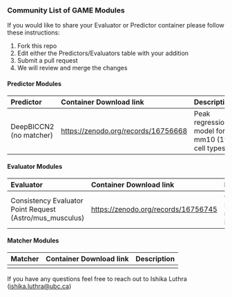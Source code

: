 ### Community List of GAME Modules

If you would like to share your Evaluator or Predictor container please follow these instructions:

1. Fork this repo
2. Edit either the Predictors/Evaluators table with your addition
3. Submit a pull request
4. We will review and merge the changes

#### Predictor Modules


| Predictor  | Container Download link  | Description |
| :------------ |:---------------| :-----|
| DeepBICCN2 (no matcher)              |  https://zenodo.org/records/16756668             | Peak regression model for mm10 (19 cell types)       |


#### Evaluator Modules


| Evaluator  | Container Download link  | Description |
| :------------ |:---------------| :-----|
| Consistency Evaluator Point Request (Astro/mus_musculus)               | https://zenodo.org/records/16756745               | Consistency Evaluator for mus_musculus in Astrocytes        |


#### Matcher Modules


| Matcher  | Container Download link  | Description |
| :------------ |:---------------| :-----|
|                |              |         |

If you have any questions feel free to reach out to Ishika Luthra (ishika.luthra@ubc.ca)